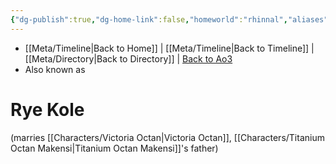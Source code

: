 ```yaml
---
{"dg-publish":true,"dg-home-link":false,"homeworld":"rhinnal","aliases":["Rye"],"tags":["lord","character"],"permalink":"/characters/rye-kole/","dgHomeLink":false,"dgPassFrontmatter":true}
---
```


- [[Meta/Timeline\|Back to Home]] | [[Meta/Timeline\|Back to Timeline]] | [[Meta/Directory\|Back to Directory]] | [Back to Ao3](https://archiveofourown.org/works/19334440/chapters/45992584)
- Also known as 

# Rye Kole

(marries [[Characters/Victoria Octan\|Victoria Octan]], [[Characters/Titanium Octan Makensi\|Titanium Octan Makensi]]'s father)